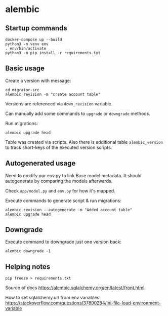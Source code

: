 # alembic
## Startup commands

```
docker-compose up --build
python3 -m venv env
. env/bin/activate
python3 -m pip install -r requirements.txt
```

## Basic usage
Create a version with message:
```
cd migrator-src
alembic revision -m "create account table"
```

Versions are referenced via `down_revision` variable.

Can manually add some commands to `upgrade` or `downgrade` methods.

Run migrations:
```
alembic upgrade head
```

Table was created via scripts. Also there is additional table `alembic_version` to track short-keys of the executed version scripts.

## Autogenerated usage
Need to modify our env.py to link Base model metadata. It should autogenerate by comparing the models afterwards.

Check `app/model.py` and `env.py` for how it's mapped. 

Execute commands to generate script & run migrations:
```
alembic revision --autogenerate -m "Added account table"
alembic upgrade head
```

## Downgrade
Execute command to downgrade just one version back:
```
alembic downgrade -1
```

## Helping notes
```
pip freeze > requirements.txt
```
Source of docs https://alembic.sqlalchemy.org/en/latest/front.html

How to set sqlalchemy.url from env variables https://stackoverflow.com/questions/37890284/ini-file-load-environment-variable